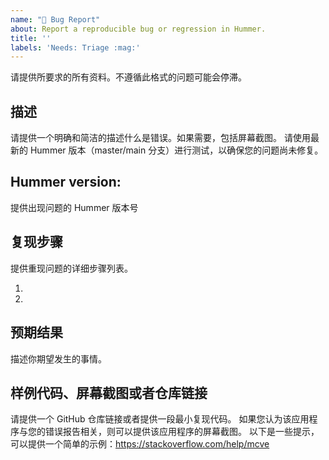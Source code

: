 ```yaml
---
name: "🐛 Bug Report"
about: Report a reproducible bug or regression in Hummer.
title: ''
labels: 'Needs: Triage :mag:'
---
```

请提供所要求的所有资料。不遵循此格式的问题可能会停滞。

## 描述
请提供一个明确和简洁的描述什么是错误。如果需要，包括屏幕截图。
请使用最新的 Hummer 版本（master/main 分支）进行测试，以确保您的问题尚未修复。

## Hummer version:
提供出现问题的 Hummer 版本号

## 复现步骤
提供重现问题的详细步骤列表。

1.
2.

## 预期结果
描述你期望发生的事情。

## 样例代码、屏幕截图或者仓库链接
请提供一个 GitHub 仓库链接或者提供一段最小复现代码。
如果您认为该应用程序与您的错误报告相关，则可以提供该应用程序的屏幕截图。
以下是一些提示，可以提供一个简单的示例：https://stackoverflow.com/help/mcve